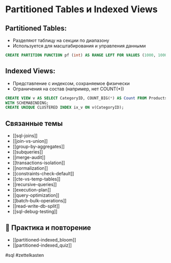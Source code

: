 # Partitioned Tables и Indexed Views

## Partitioned Tables:
- Разделяют таблицу на секции по диапазону
- Используется для масштабирования и управления данными

```sql
CREATE PARTITION FUNCTION pf (int) AS RANGE LEFT FOR VALUES (1000, 10000);
```

## Indexed Views:
- Представление с индексом, сохраняемое физически
- Ограничения на состав (например, нет COUNT(*))

```sql
CREATE VIEW v AS SELECT CategoryID, COUNT_BIG(*) AS Count FROM Products GROUP BY CategoryID
WITH SCHEMABINDING;
CREATE UNIQUE CLUSTERED INDEX ix_v ON v(CategoryID);
```

## Связанные темы
- [[sql-joins]]
- [[join-vs-union]]
- [[group-by-aggregates]]
- [[subqueries]]
- [[merge-audit]]
- [[transactions-isolation]]
- [[normalization]]
- [[constraints-check-default]]
- [[cte-vs-temp-tables]]
- [[recursive-queries]]
- [[execution-plan]]
- [[query-optimization]]
- [[batch-bulk-operations]]
- [[read-write-db-split]]
- [[sql-debug-testing]]

## 🔁 Практика и повторение
- [[partitioned-indexed_bloom]]
- [[partitioned-indexed_quiz]]

#sql #zettelkasten